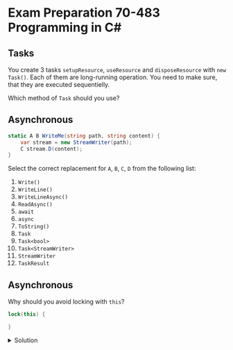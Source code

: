 # Exam Preparation 70-483 Programming in C#

## Tasks
You create 3 tasks `setupResource`, `useResource`  and `disposeResource` with `new Task()`. Each of them are long-running operation. You need to make sure, that they are executed sequentielly.

Which method of `Task` should you use?

## Asynchronous
```C#
static A B WriteMe(string path, string content) {
    var stream = new StreamWriter(path);
    C stream.D(content);
}
```

Select the correct replacement for `A`, `B`, `C`, `D` from the following list:
1. `Write()`
2. `WriteLine()`
3. `WriteLineAsync()`
6. `ReadAsync()`
4. `await`
5. `async`
7. `ToString()`
8. `Task`
9. `Task<bool>` 
10. `Task<StreamWriter>`
11. `StreamWriter`
12. `TaskResult`

## Asynchronous
Why should you avoid locking with `this`?
```C#
lock(this) {

}
```

<details>
<summary>Solution</summary>

1. Deadlock may occurs beause other code in your application, external to the type, takes a lock on the object. 
2. Also you may only need to lock a particular member not the entire instances.

</details>